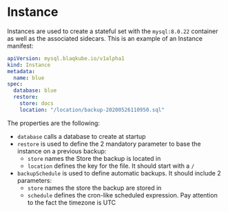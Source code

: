 # Instance

Instances are used to create a stateful set with the `mysql:8.0.22` container
as well as the associated sidecars. This is an example of an Instance manifest:

```yaml
apiVersion: mysql.blaqkube.io/v1alpha1
kind: Instance
metadata:
  name: blue
spec:
  database: blue
  restore:
    store: docs
    location: "/location/backup-20200526110950.sql"
```

The properties are the following:

- `database` calls a database to create at startup
- `restore` is used to define the 2 mandatory parameter to base the instance
  on a previous backup:
  - `store` names the Store the backup is located in
  - `location` defines the key for the file. It should start with a `/`
- `backupSchedule` is used to define automatic backups. It should include 2
  parameters:
  - `store` names the store the backup are stored in
  - `schedule` defines the cron-like scheduled expression. Pay attention to the fact the timezone is UTC
  